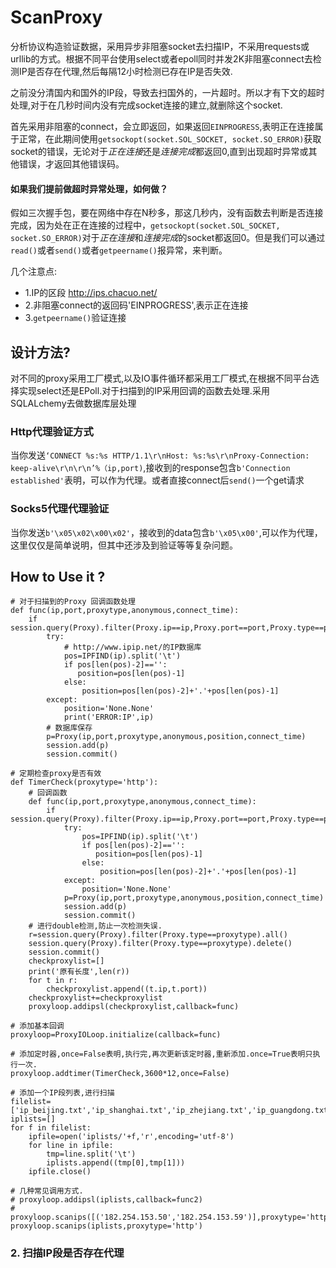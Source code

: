 # ScanProxy

分析协议构造验证数据，采用异步非阻塞socket去扫描IP，不采用requests或urllib的方式。根据不同平台使用select或者epoll同时并发2K非阻塞connect去检测IP是否存在代理,然后每隔12小时检测已存在IP是否失效.

之前没分清国内和国外的IP段，导致去扫国外的，一片超时。所以才有下文的超时处理,对于在几秒时间内没有完成socket连接的建立,就删除这个socket.

首先采用非阻塞的connect，会立即返回，如果返回`EINPROGRESS`,表明正在连接属于正常，在此期间使用`getsockopt(socket.SOL_SOCKET, socket.SO_ERROR)`获取socket的错误，无论对于*正在连接*还是*连接完成*都返回0,直到出现超时异常或其他错误，才返回其他错误码。

#### 如果我们提前做超时异常处理，如何做？
假如三次握手包，要在网络中存在N秒多，那这几秒内，没有函数去判断是否连接完成，因为处在正在连接的过程中，`getsockopt(socket.SOL_SOCKET, socket.SO_ERROR)`对于*正在连接*和*连接完成*的socket都返回0。但是我们可以通过`read()`或者`send()`或者`getpeername()`报异常，来判断。

几个注意点:

* 1.IP的区段 http://ips.chacuo.net/
* 2.非阻塞connect的返回码'EINPROGRESS',表示正在连接
* 3.`getpeername()`验证连接

## 设计方法?

对不同的proxy采用工厂模式,以及IO事件循环都采用工厂模式,在根据不同平台选择实现select还是EPoll.对于扫描到的IP采用回调的函数去处理.采用SQLALchemy去做数据库层处理




### Http代理验证方式
当你发送`‘CONNECT %s:%s HTTP/1.1\r\nHost: %s:%s\r\nProxy-Connection: keep-alive\r\n\r\n’%（ip,port)`,接收到的response包含`b'Connection established'`表明，可以作为代理。或者直接connect后`send()`一个get请求

### Socks5代理代理验证
当你发送`b'\x05\x02\x00\x02'`，接收到的data包含`b'\x05\x00'`,可以作为代理，这里仅仅是简单说明，但其中还涉及到验证等等复杂问题。


## How to Use it ?

```
# 对于扫描到的Proxy 回调函数处理
def func(ip,port,proxytype,anonymous,connect_time):
    if session.query(Proxy).filter(Proxy.ip==ip,Proxy.port==port,Proxy.type==proxytype).first()==None:
        try:
            # http://www.ipip.net/的IP数据库
            pos=IPFIND(ip).split('\t')
            if pos[len(pos)-2]=='':
               position=pos[len(pos)-1]
            else:
                position=pos[len(pos)-2]+'.'+pos[len(pos)-1]
        except:
            position='None.None'
            print('ERROR:IP',ip)
        # 数据库保存
        p=Proxy(ip,port,proxytype,anonymous,position,connect_time)
        session.add(p)
        session.commit()

# 定期检查proxy是否有效
def TimerCheck(proxytype='http'):
    # 回调函数
    def func(ip,port,proxytype,anonymous,connect_time):
        if session.query(Proxy).filter(Proxy.ip==ip,Proxy.port==port,Proxy.type==proxytype).first()==None:
            try:
                pos=IPFIND(ip).split('\t')
                if pos[len(pos)-2]=='':
                   position=pos[len(pos)-1]
                else:
                    position=pos[len(pos)-2]+'.'+pos[len(pos)-1]
            except:
                position='None.None'
            p=Proxy(ip,port,proxytype,anonymous,position,connect_time)
            session.add(p)
            session.commit()
    # 进行double检测,防止一次检测失误.
    r=session.query(Proxy).filter(Proxy.type==proxytype).all()
    session.query(Proxy).filter(Proxy.type==proxytype).delete()
    session.commit()
    checkproxylist=[]
    print('原有长度',len(r))
    for t in r:
        checkproxylist.append((t.ip,t.port))
    checkproxylist+=checkproxylist
    proxyloop.addipsl(checkproxylist,callback=func)

# 添加基本回调
proxyloop=ProxyIOLoop.initialize(callback=func)

# 添加定时器,once=False表明,执行完,再次更新该定时器,重新添加.once=True表明只执行一次.
proxyloop.addtimer(TimerCheck,3600*12,once=False)

# 添加一个IP段列表,进行扫描
filelist=['ip_beijing.txt','ip_shanghai.txt','ip_zhejiang.txt','ip_guangdong.txt']
iplists=[]
for f in filelist:
    ipfile=open('iplists/'+f,'r',encoding='utf-8')
    for line in ipfile:
        tmp=line.split('\t')
        iplists.append((tmp[0],tmp[1]))
    ipfile.close()

# 几种常见调用方式.
# proxyloop.addipsl(iplists,callback=func2)
# proxyloop.scanips([('182.254.153.50','182.254.153.59')],proxytype='http')
proxyloop.scanips(iplists,proxytype='http')
```

### 2. 扫描IP段是否存在代理

